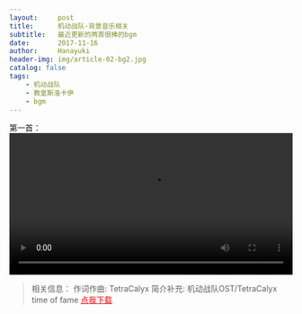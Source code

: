```yaml
---
layout:     post
title:      机动战队-背景音乐相关
subtitle:   最近更新的两首很棒的bgm
date:       2017-11-16
author:     Hanayuki
header-img: img/article-02-bg2.jpg
catalog: false
tags:
    - 机动战队
    - 教皇斯洛卡伊
    - bgm
---
```

第一首：<br>
<video src="http://hanayuki.me/img/机动战队-time of fame.mp4" controls="controls" style="width:100%"></video>
> 相关信息：
> 作词作曲: TetraCalyx
> 简介补充: 机动战队OST/TetraCalyx
> time of fame
> <a href="http://hanayuki.me/img/机动战队-time of fame.mp3" style="color:red">点我下载</a>


